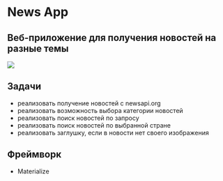 # News App

## Веб-приложение для получения новостей на разные темы

![](https://i.yapx.ru/J2Fgd.jpg)

## Задачи

- реализовать получение новостей с newsapi.org
- реализовать возможность выбора категории новостей
- реализовать поиск новостей по запросу
- реализовать поиск новостей по выбранной стране
- реализовать заглушку, если в новости нет своего изображения

## Фреймворк

- Materialize
